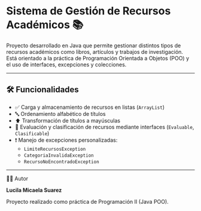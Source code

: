 # Sistema de Gestión de Recursos Académicos 📚

Proyecto desarrollado en Java que permite gestionar distintos tipos de recursos académicos como libros, artículos y trabajos de investigación. Está orientado a la práctica de Programación Orientada a Objetos (POO) y el uso de interfaces, excepciones y colecciones.

---

## 🛠 Funcionalidades

- ✅ Carga y almacenamiento de recursos en listas (`ArrayList`)
- 🔤 Ordenamiento alfabético de títulos
- ⬆ Transformación de títulos a mayúsculas
- 🎯 Evaluación y clasificación de recursos mediante interfaces (`Evaluable`, `Clasificable`)
- ❗ Manejo de excepciones personalizadas:
  - `LimiteRecursosException`
  - `CategoriaInvalidaException`
  - `RecursoNoEncontradoException`

---

👩‍💻 Autor

**Lucila Micaela Suarez**  

Proyecto realizado como práctica de Programación II (Java POO).
